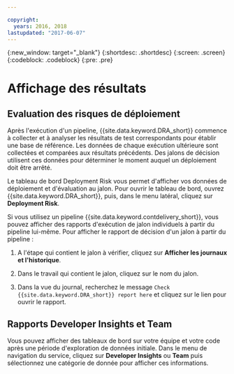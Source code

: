 ```yaml
---

copyright:
  years: 2016, 2018
lastupdated: "2017-06-07"
---
```


{:new_window: target="_blank"}
{:shortdesc: .shortdesc}
{:screen: .screen}
{:codeblock: .codeblock}
{:pre: .pre}

# Affichage des résultats

## Evaluation des risques de déploiement

Après l'exécution d'un pipeline, {{site.data.keyword.DRA_short}} commence à collecter et à analyser les résultats de test correspondants pour établir une base de référence. Les données de chaque exécution ultérieure sont collectées et comparées aux résultats précédents. Des jalons de décision utilisent ces données pour déterminer le moment auquel un déploiement doit être arrêté.

Le tableau de bord Deployment Risk vous permet d'afficher vos données de déploiement et d'évaluation au jalon. Pour ouvrir le tableau de bord, ouvrez {{site.data.keyword.DRA_short}}, puis, dans le menu latéral, cliquez sur **Deployment Risk**.

Si vous utilisez un pipeline {{site.data.keyword.contdelivery_short}}, vous pouvez afficher des rapports d'exécution de jalon individuels à partir du pipeline lui-même. Pour afficher le rapport de décision d'un jalon à partir du pipeline :

1. A l'étape qui contient le jalon à vérifier, cliquez sur **Afficher les journaux et l'historique**.

2. Dans le travail qui contient le jalon, cliquez sur le nom du jalon.

3. Dans la vue du journal, recherchez le message `Check {{site.data.keyword.DRA_short}} report here` et cliquez sur le lien pour ouvrir le rapport.

## Rapports Developer Insights et Team

Vous pouvez afficher des tableaux de bord sur votre équipe et votre code après une période d'exploration de données initiale. Dans le menu de navigation du service, cliquez sur **Developer Insights** ou **Team** puis sélectionnez une catégorie de donnée pour afficher ces informations.
